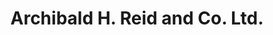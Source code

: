 ---
title: "Archibald H. Reid and Co. Ltd."
address: "PO Box 32, Co. Cork"
tel: "+353 (0)23 883 9499"
county: "Cork"
category: "Yacht Charters"
type: "Content"
lat: "51.67055892944336"
lng: "-8.820015907287598"
---